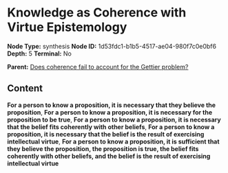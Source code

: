 # Knowledge as Coherence with Virtue Epistemology

**Node Type:** synthesis
**Node ID:** 1d53fdc1-b1b5-4517-ae04-980f7c0e0bf6
**Depth:** 5
**Terminal:** No

**Parent:** [Does coherence fail to account for the Gettier problem?](does-coherence-fail-to-account-for-the-gettier-problem-antithesis-2c780002-9cf4-4d53-a1c7-56afc3c1cef0.md)

## Content

**For a person to know a proposition, it is necessary that they believe the proposition**, **For a person to know a proposition, it is necessary for the proposition to be true**, **For a person to know a proposition, it is necessary that the belief fits coherently with other beliefs**, **For a person to know a proposition, it is necessary that the belief is the result of exercising intellectual virtue**, **For a person to know a proposition, it is sufficient that they believe the proposition, the proposition is true, the belief fits coherently with other beliefs, and the belief is the result of exercising intellectual virtue**
